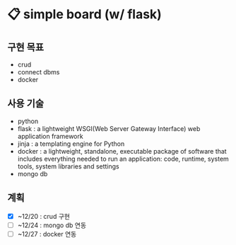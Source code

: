 # 📋 simple board (w/ flask)
## 구현 목표
- crud
- connect dbms
- docker

## 사용 기술
- python
- flask : a lightweight WSGI(Web Server Gateway Interface) web application framework
- jinja : a templating engine for Python
- docker : a lightweight, standalone, executable package of software that includes everything needed to run an application: code, runtime, system tools, system libraries and settings
- mongo db

## 계획
- [x] ~12/20 : crud 구현
- [ ] ~12/24 : mongo db 연동
- [ ] ~12/27 : docker 연동
